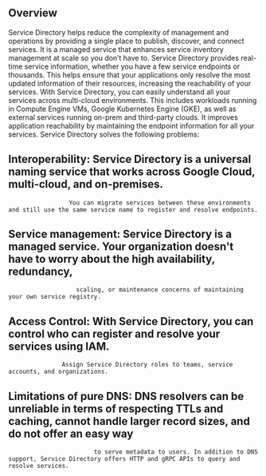 ## Overview ##
Service Directory helps reduce the complexity of management and operations by providing a single place to publish, discover, and connect services. 
It is a managed service that enhances service inventory management at scale so you don’t have to. Service Directory provides real-time service information, 
whether you have a few service endpoints or thousands. This helps ensure that your applications only resolve the most updated information of their resources, 
increasing the reachability of your services.
With Service Directory, you can easily understand all your services across multi-cloud environments. This includes workloads running in Compute Engine VMs, Google  Kubernetes Engine (GKE), as well as external services running on-prem and third-party clouds. It improves application reachability by maintaining the endpoint 
 information for all your services.
Service Directory solves the following problems:

## Interoperability: Service Directory is a universal naming service that works across Google Cloud, multi-cloud, and on-premises. 
                     You can migrate services between these environments and still use the same service name to register and resolve endpoints.

## Service management: Service Directory is a managed service. Your organization doesn't have to worry about the high availability, redundancy,
                       scaling, or maintenance concerns of maintaining your own service registry.

## Access Control: With Service Directory, you can control who can register and resolve your services using IAM. 
                   Assign Service Directory roles to teams, service accounts, and organizations.

## Limitations of pure DNS: DNS resolvers can be unreliable in terms of respecting TTLs and caching, cannot handle larger record sizes, and do not offer an easy way
                            to serve metadata to users. In addition to DNS support, Service Directory offers HTTP and gRPC APIs to query and resolve services.
